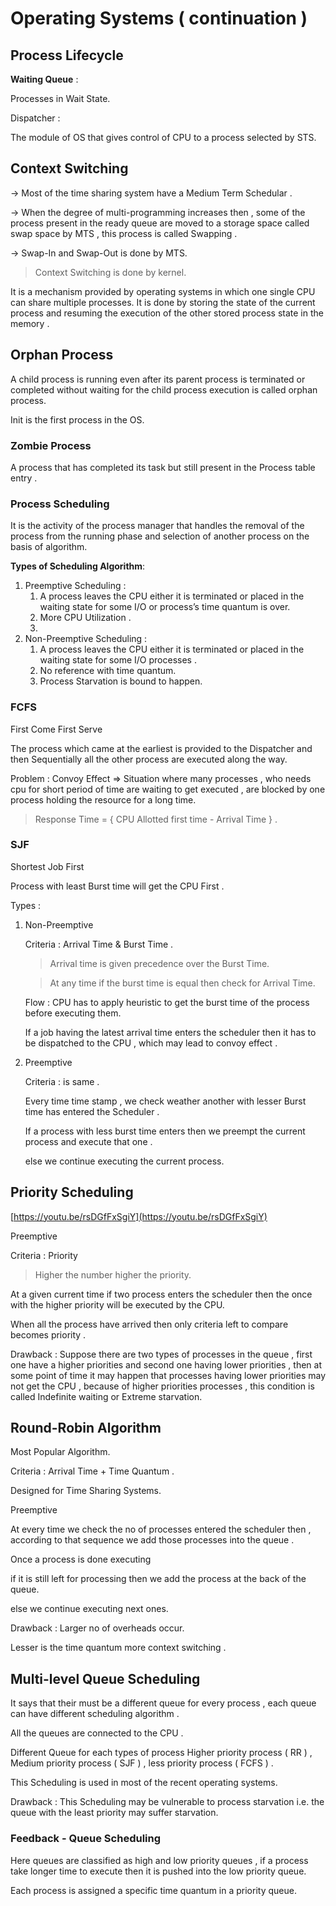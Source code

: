 # Operating Systems ( continuation )

## Process Lifecycle

**Waiting Queue** :

Processes in Wait State.

Dispatcher :

The module of OS that gives control of CPU to a process selected by STS.

## Context Switching

→ Most of the time sharing system have a Medium Term Schedular .

→ When the degree of multi-programming increases then , some of the process present in the ready queue are moved to a storage space called swap space by MTS , this process is called Swapping .

→ Swap-In and Swap-Out is done by MTS.

> Context Switching is done by kernel.

It is a mechanism provided by operating systems in which one single CPU can share multiple processes. It is done by storing the state of the current process and resuming the execution of the other stored process state in the memory .

## Orphan Process

A child process is running even after its parent process is terminated or completed without waiting for the child process execution is called orphan process.

Init is the first process in the OS.

### Zombie Process

A process that has completed its task but still present in the Process table entry .

### Process Scheduling

It is the activity of the process manager that handles the removal of the process from the running phase and selection of another process on the basis of algorithm.

**Types of Scheduling Algorithm**:

1. Preemptive Scheduling :
   1. A process leaves the CPU either it is terminated or placed in the waiting state for some I/O or process’s time quantum is over.
   2. More CPU Utilization .
   3.
2. Non-Preemptive Scheduling :
   1. A process leaves the CPU either it is terminated or placed in the waiting state for some I/O processes .
   2. No reference with time quantum.
   3. Process Starvation is bound to happen.

### FCFS

First Come First Serve

The process which came at the earliest is provided to the Dispatcher and then Sequentially all the other process are executed along the way.

Problem : Convoy Effect ⇒ Situation where many processes , who needs cpu for short period of time are waiting to get executed , are blocked by one process holding the resource for a long time.

> Response Time = { CPU Allotted first time - Arrival Time } .

### SJF

Shortest Job First

Process with least Burst time will get the CPU First .

Types :

1. Non-Preemptive

   Criteria : Arrival Time & Burst Time .

   > Arrival time is given precedence over the Burst Time.

   > At any time if the burst time is equal then check for Arrival Time.

   Flow : CPU has to apply heuristic to get the burst time of the process before executing them.

   If a job having the latest arrival time enters the scheduler then it has to be dispatched to the CPU , which may lead to convoy effect .

2. Preemptive

   Criteria : is same .

   Every time time stamp , we check weather another with lesser Burst time has entered the Scheduler .

   If a process with less burst time enters then we preempt the current process and execute that one .

   else we continue executing the current process.

## Priority Scheduling

[https://youtu.be/rsDGfFxSgiY](https://youtu.be/rsDGfFxSgiY)

Preemptive

Criteria : Priority

> Higher the number higher the priority.

At a given current time if two process enters the scheduler then the once with the higher priority will be executed by the CPU.

When all the process have arrived then only criteria left to compare becomes priority .

Drawback : Suppose there are two types of processes in the queue , first one have a higher priorities and second one having lower priorities , then at some point of time it may happen that processes having lower priorities may not get the CPU , because of higher priorities processes , this condition is called Indefinite waiting or Extreme starvation.

## Round-Robin Algorithm

Most Popular Algorithm.

Criteria : Arrival Time + Time Quantum .

Designed for Time Sharing Systems.

Preemptive

At every time we check the no of processes entered the scheduler then , according to that sequence we add those processes into the queue .

Once a process is done executing

if it is still left for processing then we add the process at the back of the queue.

else we continue executing next ones.

Drawback : Larger no of overheads occur.

Lesser is the time quantum more context switching .

## Multi-level Queue Scheduling

It says that their must be a different queue for every process , each queue can have different scheduling algorithm .

All the queues are connected to the CPU .

Different Queue for each types of process Higher priority process ( RR ) , Medium priority process ( SJF ) , less priority process ( FCFS ) .

This Scheduling is used in most of the recent operating systems.

Drawback : This Scheduling may be vulnerable to process starvation i.e. the queue with the least priority may suffer starvation.

### Feedback - Queue Scheduling

Here queues are classified as high and low priority queues , if a process take longer time to execute then it is pushed into the low priority queue.

Each process is assigned a specific time quantum in a priority queue.

